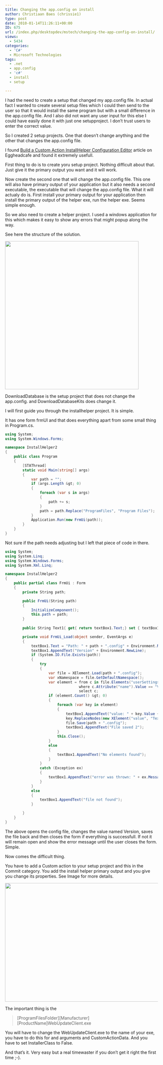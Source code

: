```yaml
---
title: Changing the app.config on install
author: Christiaan Baes (chrissie1)
type: post
date: 2010-01-14T11:26:11+00:00
ID: 675
url: /index.php/desktopdev/mstech/changing-the-app-config-on-install/
views:
  - 5434
categories:
  - 'C#'
  - Microsoft Technologies
tags:
  - .net
  - app.config
  - 'c#'
  - install
  - setup

---
```

I had the need to create a setup that changed my app.config file. In actual fact I wanted to create several setup files which I could then send to the user so that it would install the same program but with a small difference in the app.config file. And I also did not want any user input for this else I could have easily done it with just one setupproject. I don&#8217;t trust users to enter the correct value.

So I created 2 setup projects. One that doesn&#8217;t change anything and the other that changes the app.config file.

I found [Build a Custom Action InstallHelper Configuration Editor][1] article on Eggheadcafe and found it extremely usefull. 

First thing to do is to create yoru setup project. Nothing difficult about that. Just give it the primary output you want and it will work.

Now create the second one that will change the app.config file. This one will also have primary output of your application but it also needs a second executable, the executable that will change the app.config file. What it will actualy do is. First install your primary output for your application then install the primary output of the helper exe, run the helper exe. Seems simple enough.

So we also need to create a helper project. I used a windows application for this which makes it easy to show any errors that might popup along the way.

See here the structure of the solution.

<div class="image_block">
  <img src="/wp-content/uploads/blogs/DesktopDev/setup/setup.png" alt="" title="" width="440" height="487" />
</div>

DownloadDatabase is the setup project that does not change the app.config. and DownloadDatabaseKits does change it.

I will first guide you through the installhelper project. It is simple. 

It has one form frmUI and that does everything apart from some small thing in Program.cs.

```csharp
using System;
using System.Windows.Forms;

namespace InstallHelper2
{
    public class Program
    {
        [STAThread]
        static void Main(string[] args)
        {
            var path = "";
            if (args.Length &gt; 0)
            {
                foreach (var s in args)
                {
                    path += s;
                }
                path = path.Replace("ProgramFiles", "Program Files");
            }
            Application.Run(new FrmUi(path));
        }
    }
}
```
Not sure if the path needs adjusting but I left that piece of code in there.

```csharp
using System;
using System.Linq;
using System.Windows.Forms;
using System.Xml.Linq;

namespace InstallHelper2
{
    public partial class FrmUi : Form
    {
        private String path;

        public FrmUi(String path)
        {
            InitializeComponent();
            this.path = path;
        }
        
        public String Text1{ get{ return textBox1.Text;} set { textBox1.Text = value; } }

        private void FrmUi_Load(object sender, EventArgs e)
        {
            textBox1.Text = "Path: " + path + ".config" + Environment.NewLine;
            textBox1.AppendText("Version" + Environment.NewLine);
            if (System.IO.File.Exists(path))
            {
                try
                {
                    var file = XElement.Load(path + ".config");
                    var xNamespace = file.GetDefaultNamespace();
                    var element = from c in file.Elements("userSettings").Elements("WebUpdateClient.Properties.Settings").Elements("setting")
                                  where c.Attribute("name").Value == "Version"
                                  select c;
                    if (element.Count() &gt; 0)
                    {
                        foreach (var key in element)
                        {
                            textBox1.AppendText("value: " + key.Value + Environment.NewLine);
                            key.ReplaceNodes(new XElement("value", "TexDatabases2007Kits"));
                            file.Save(path + ".config");
                            textBox1.AppendText("File saved 2");
                        }
                        this.Close();
                    }
                    else
                    {
                        textBox1.AppendText("No elements found");
                    }
                }
                catch (Exception ex)
                {
                    textBox1.AppendText("error was thrown: " + ex.Message);
                }
            }
            else
            {
                textBox1.AppendText("file not found");
            }

        }
    }
}
```
The above opens the config file, changes the value named Version, saves the file back and then closes the form if everything is successfull. If not it will remain open and show the error message until the user closes the form. Simple.

Now comes the difficult thing. 

You have to add a Custom action to your setup project and this in the Commit category. You add the install helper primary output and you give you change its properties. See Image for more details.

<div class="image_block">
  <img src="/wp-content/uploads/blogs/DesktopDev/setup/setup2.png" alt="" title="" width="598" height="390" />
</div>

The important thing is the 

> \[ProgramFilesFolder\]\[Manufacturer\][ProductName]WebUpdateClient.exe

You will have to change the WebUpdateClient.exe to the name of your exe, you have to do this for and arguments and CustomActionData. And you have to set InstallerClass to False.

And that&#8217;s it. Very easy but a real timewaster if you don&#8217;t get it right the first time ;-).

 [1]: http://www.eggheadcafe.com/tutorials/aspnet/ec13b205-9a90-496f-9d7b-ccebdf1d3ca1/build-a-custom-action-ins.aspx